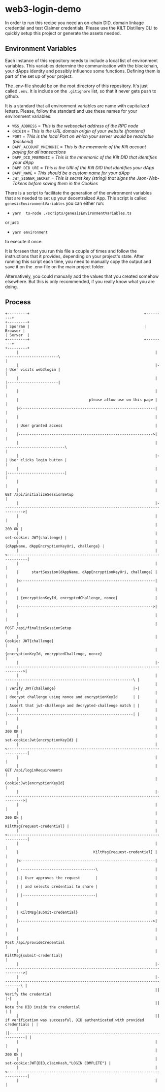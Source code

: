 # web3-login-demo

In order to run this recipe you need an on-chain DID, domain linkage credential and test Claimer credentials.
Please use the KILT Distillery CLI to quickly setup this project or generate the assets needed.

## Environment Variables

Each instance of this repository needs to include a local list of environment variables.
This variables determine the communication with the blockchain, your dApps identity and possibly influence some functions.
Defining them is part of the set up of your project.

The .env-file should be on the root directory of this repository. It's just called `.env`.
It is include on the `.gitignore` list, so that it never gets push to github.

It is a standard that all environment variables are name with capitalized letters.
Please, follow the standard and use these names for your environment variables:

- `WSS_ADDRESS` = _This is the websocket address of the RPC node_
- `ORIGIN` = _This is the URL domain origin of your website (frontend)_
- `PORT` = _This is the local Port on which your server would be reachable (backend)_
- `DAPP_ACCOUNT_MNEMONIC` = _This is the mnemonic of the Kilt account paying for all transactions_
- `DAPP_DID_MNEMONIC` = _This is the mnemonic of the Kilt DID that identifies your dApp_
- `DAPP_DID_URI` = _This is the URI of the Kilt DID that identifies your dApp_
- `DAPP_NAME` = _This should be a custom name for your dApp_
- `JWT_SIGNER_SECRET` = _This is secret key (string) that signs the Json-Web-Tokens before saving them in the Cookies_

There is a script to facilitate the generation of the environment variables that are needed to set up your decentralized App.
This script is called `genesisEnvironmentVariables` you can either
run:

- `yarn  ts-node ./scripts/genesisEnvironmentVariables.ts`

or just:

- `yarn environment`

to execute it once.

It is forseen that you run this file a couple of times and follow the instructions that it provides, depending on your project's state.
After running this script each time, you need to manually copy the output and save it on the .env-file on the main project folder.

Alternatively, you could manually add the values that you created somehow elsewhere.
But this is only recommended, if you really know what you are doing.

## Process

```
+---------+                                                    +---------+                                                                      +---------+
| Sporran |                                                    | Browser |                                                                      | Server  |
+---------+                                                    +---------+                                                                      +---------+
     |                                                              | ------------------------\                                                      |
     |                                                              |-| User visits web3login |                                                      |
     |                                                              | |-----------------------|                                                      |
     |                                                              |                                                                                |
     |                                please allow use on this page |                                                                                |
     |<-------------------------------------------------------------|                                                                                |
     |                                                              |                                                                                |
     | User granted access                                          |                                                                                |
     |------------------------------------------------------------->|                                                                                |
     |                                                              | ---------------------------\                                                   |
     |                                                              |-| User clicks login button |                                                   |
     |                                                              | |--------------------------|                                                   |
     |                                                              |                                                                                |
     |                                                              | GET /api/initializeSessionSetup                                                |
     |                                                              |------------------------------------------------------------------------------->|
     |                                                              |                                                                                |
     |                                                              |                                                                         200 OK |
     |                                                              |                                                     set-cookie: JWT{challenge} |
     |                                                              |                                    {dAppName, dAppEncryptionKeyUri, challenge} |
     |                                                              |<-------------------------------------------------------------------------------|
     |                                                              |                                                                                |
     |      startSession(dAppName, dAppEncryptionKeyUri, challenge) |                                                                                |
     |<-------------------------------------------------------------|                                                                                |
     |                                                              |                                                                                |
     | {encryptionKeyId, encryptedChallenge, nonce}                 |                                                                                |
     |------------------------------------------------------------->|                                                                                |
     |                                                              |                                                                                |
     |                                                              | POST /api/finalizeSessionSetup                                                 |
     |                                                              | Cookie: JWT{challenge}                                                         |
     |                                                              | {encryptionKeyId, encryptedChallenge, nonce}                                   |
     |                                                              |------------------------------------------------------------------------------->|
     |                                                              |                    ----------------------------------------------------------\ |
     |                                                              |                    | verify JWT{challenge}                                   |-|
     |                                                              |                    | decrypt challenge using nonce and encryptionKeyId       | |
     |                                                              |                    | Assert that jwt-challenge and decrypted-challenge match | |
     |                                                              |                    |---------------------------------------------------------| |
     |                                                              |                                                                                |
     |                                                              |                                                                         200 OK |
     |                                                              |                                                set-cookie:Jwt{encryptionKeyId} |
     |                                                              |<-------------------------------------------------------------------------------|
     |                                                              |                                                                                |
     |                                                              | GET /api/loginRequirements                                                     |
     |                                                              | Cookie:Jwt{encryptionKeyId}                                                    |
     |                                                              |------------------------------------------------------------------------------->|
     |                                                              |                                                                                |
     |                                                              |                                                                         200 Ok |
     |                                                              |                                                    KiltMsg{request-credential} |
     |                                                              |<-------------------------------------------------------------------------------|
     |                                                              |                                                                                |
     |                                  KiltMsg{request-credential} |                                                                                |
     |<-------------------------------------------------------------|                                                                                |
     | ----------------------------------\                          |                                                                                |
     |-| User approves the request       |                          |                                                                                |
     | | and selects credential to share |                          |                                                                                |
     | |---------------------------------|                          |                                                                                |
     |                                                              |                                                                                |
     | KiltMsg{submit-credential}                                   |                                                                                |
     |------------------------------------------------------------->|                                                                                |
     |                                                              |                                                                                |
     |                                                              | Post /api/provideCredential                                                    |
     |                                                              | KiltMsg{submit-credential}                                                     |
     |                                                              |------------------------------------------------------------------------------->|
     |                                                              |------------------------------------------------------------------------------\ |
     |                                                              || Verify the credential                                                       |-|
     |                                                              || Note the DID inside the credential                                          | |
     |                                                              || if verification was successful, DID authenticated with provided credentials | |
     |                                                              ||-----------------------------------------------------------------------------| |
     |                                                              |                                                                                |
     |                                                              |                                                                         200 Ok |
     |                                                              |                                 set-cookie:JWT{DID,claimHash,"LOGIN COMPLETE"} |
     |                                                              |<-------------------------------------------------------------------------------|
     |                                                              |                                                                                |
```